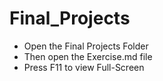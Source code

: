 # Final_Projects

- Open the Final Projects Folder
- Then open the Exercise.md file
- Press F11 to view Full-Screen
